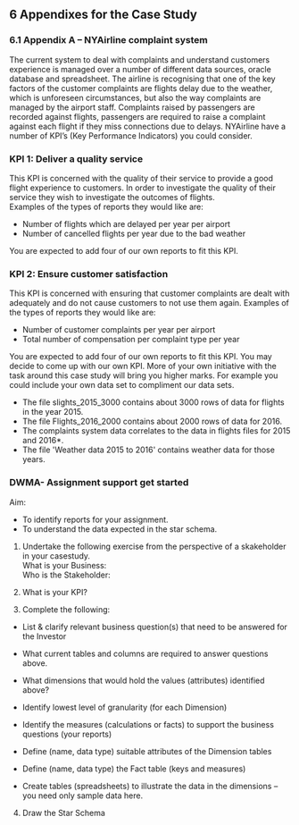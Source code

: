 
 
## 6 Appendixes for the Case Study
### 6.1 Appendix A – NYAirline complaint system
The current system to deal with complaints and understand customers experience is managed over
a number of different data sources, oracle database and spreadsheet. The airline is recognising that
one of the key factors of the customer complaints are flights delay due to the weather, which is
unforeseen circumstances, but also the way complaints are managed by the airport staff. Complaints
raised by passengers are recorded against flights, passengers are required to raise a complaint
against each flight if they miss connections due to delays.
NYAirline have a number of KPI’s (Key Performance Indicators) you could consider. 

### KPI 1: Deliver a quality service
This KPI is concerned with the quality of their service to provide a good flight experience to
customers. In order to investigate the quality of their service they wish to investigate the outcomes
of flights.<br>
Examples of the types of reports they would like are:<br>
* Number of flights which are delayed per year per airport<br>
* Number of cancelled flights per year due to the bad weather<br>

You are expected to add four of our own reports to fit this KPI.

### KPI 2: Ensure customer satisfaction
This KPI is concerned with ensuring that customer complaints are dealt with adequately and do not
cause customers to not use them again. Examples of the types of reports they would like are: <br>
* Number of customer complaints per year per airport
* Total number of compensation per complaint type per year <br>

You are expected to add four of our own reports to fit this KPI. You may decide to come up with our own KPI. More of your own initiative with the task around this case study will bring you higher marks. For example you could include your own data set to compliment our data sets.<br>

* The file slights_2015_3000 contains about 3000 rows of data for flights in the year 2015.
* The file Flights_2016_2000 contains about 2000 rows of data for 2016.
* The complaints system data correlates to the data in flights files for 2015 and 2016*.
* The file 'Weather data 2015 to 2016' contains weather data for those years.

### DWMA- Assignment support get started 

Aim:
* To identify reports for your assignment.
* To understand the data expected in the star schema.

1. Undertake the following exercise from the perspective of a skakeholder in your casestudy.<br>
What is your Business:<br>
Who is the Stakeholder:<br>

2. What is your KPI? <br>

3. Complete the following: <br>

* List & clarify relevant business question(s) that need to be answered for the Investor<br>

* What current tables and columns are required to answer questions above.<br>

* What dimensions that would hold the values (attributes) identified above?<br>

* Identify lowest level of granularity (for each Dimension)<br>

* Identify the measures (calculations or facts) to support the business questions (your reports)<br>

* Define (name, data type) suitable attributes of the Dimension tables<br>

* Define (name, data type) the Fact table (keys and measures)<br>

* Create tables (spreadsheets) to illustrate the data in the dimensions – you need only sample data here.<br>

4. Draw the Star Schema



